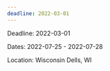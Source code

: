 ```yaml
---
deadline: 2022-03-01
---
```


Deadline:
2022-03-01

Dates:
2022-07-25 - 2022-07-28

Location:
Wisconsin Dells, WI